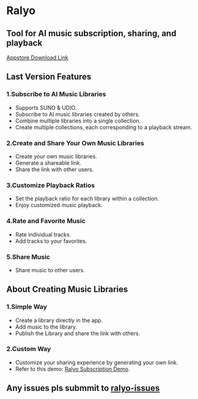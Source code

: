 # Ralyo
## Tool for AI music subscription, sharing, and playback
[Appstore Download Link](https://apps.apple.com/app/id6504747254)
## Last Version Features

### 1.Subscribe to AI Music Libraries
- Supports SUNO & UDIO.
- Subscribe to AI music libraries created by others.
- Combine multiple libraries into a single collection.
- Create multiple collections, each corresponding to a playback stream.

### 2.Create and Share Your Own Music Libraries

- Create your own music libraries.
- Generate a shareable link.
- Share the link with other users.

### 3.Customize Playback Ratios

- Set the playback ratio for each library within a collection.
- Enjoy customized music playback.

### 4.Rate and Favorite Music

- Rate individual tracks.
- Add tracks to your favorites.

### 5.Share Music

- Share music to other users.

## About Creating Music Libraries

### 1.Simple Way

- Create a library directly in the app.
- Add music to the library.
- Publish the Library and share the link with others.

### 2.Custom Way

- Customize your sharing experience by generating your own link.
- Refer to this demo: [Ralyo Subscription Demo](https://r.886996007.xyz/subscriptions/default/index.txt).
  
## Any issues pls submmit to [ralyo-issues](https://github.com/mithyer/ralyo/issues)
